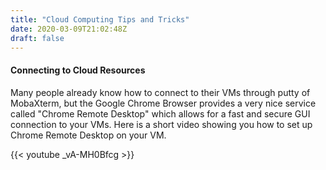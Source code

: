```yaml
---
title: "Cloud Computing Tips and Tricks"
date: 2020-03-09T21:02:48Z
draft: false
---
```


#### Connecting to Cloud Resources

Many people already know how to connect to their VMs through putty of MobaXterm, but the Google Chrome Browser provides a very nice service called "Chrome Remote Desktop" which allows for a fast and secure GUI connection to your VMs. Here is a short video showing you how to set up Chrome Remote Desktop on your VM.

{{< youtube _vA-MH0Bfcg >}}
